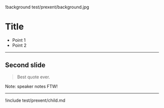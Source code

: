 !background test/prexent/background.jpg

# Title


* Point 1
* Point 2

---

## Second slide

> Best quote ever.

Note: speaker notes FTW!

---

!include test/prexent/child.md